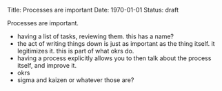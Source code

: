 Title: Processes are important
Date: 1970-01-01
Status: draft

Processes are important.

- having a list of tasks, reviewing them. this has a name?
- the act of writing things down is just as important as the thing itself. it legitimizes it. this is part of what okrs do.
- having a process explicitly allows you to then talk about the process itself, and improve it.
- okrs
- sigma and kaizen or whatever those are?
